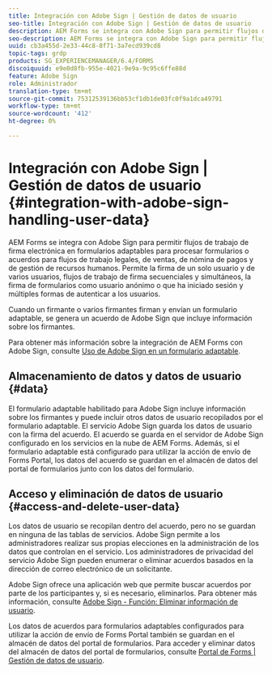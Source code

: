 ```yaml
---
title: Integración con Adobe Sign | Gestión de datos de usuario
seo-title: Integración con Adobe Sign | Gestión de datos de usuario
description: AEM Forms se integra con Adobe Sign para permitir flujos de trabajo de firma electrónica en formularios adaptables para procesar formularios o acuerdos para flujos de trabajo legales, de ventas, de nómina de pagos y de gestión de recursos humanos. Profundizar en los datos de usuario, los almacenes de datos y acceder y eliminar los datos de usuario.
seo-description: AEM Forms se integra con Adobe Sign para permitir flujos de trabajo de firma electrónica en formularios adaptables para procesar formularios o acuerdos para flujos de trabajo legales, de ventas, de nómina de pagos y de gestión de recursos humanos. Profundizar en los datos de usuario, los almacenes de datos y acceder y eliminar los datos de usuario.
uuid: cb3a455d-2e33-44c8-8f71-3a7ecd939cd8
topic-tags: grdp
products: SG_EXPERIENCEMANAGER/6.4/FORMS
discoiquuid: e9e0d8fb-955e-4021-9e9a-9c95c6ffe88d
feature: Adobe Sign
role: Administrador
translation-type: tm+mt
source-git-commit: 75312539136bb53cf1db1de03fc0f9a1dca49791
workflow-type: tm+mt
source-wordcount: '412'
ht-degree: 0%

---
```



# Integración con Adobe Sign | Gestión de datos de usuario {#integration-with-adobe-sign-handling-user-data}

AEM Forms se integra con Adobe Sign para permitir flujos de trabajo de firma electrónica en formularios adaptables para procesar formularios o acuerdos para flujos de trabajo legales, de ventas, de nómina de pagos y de gestión de recursos humanos. Permite la firma de un solo usuario y de varios usuarios, flujos de trabajo de firma secuenciales y simultáneos, la firma de formularios como usuario anónimo o que ha iniciado sesión y múltiples formas de autenticar a los usuarios.

Cuando un firmante o varios firmantes firman y envían un formulario adaptable, se genera un acuerdo de Adobe Sign que incluye información sobre los firmantes.

Para obtener más información sobre la integración de AEM Forms con Adobe Sign, consulte [Uso de Adobe Sign en un formulario adaptable](/help/forms/using/working-with-adobe-sign.md).

## Almacenamiento de datos y datos de usuario {#data}

El formulario adaptable habilitado para Adobe Sign incluye información sobre los firmantes y puede incluir otros datos de usuario recopilados por el formulario adaptable. El servicio Adobe Sign guarda los datos de usuario con la firma del acuerdo. El acuerdo se guarda en el servidor de Adobe Sign configurado en los servicios en la nube de AEM Forms. Además, si el formulario adaptable está configurado para utilizar la acción de envío de Forms Portal, los datos del acuerdo se guardan en el almacén de datos del portal de formularios junto con los datos del formulario.

## Acceso y eliminación de datos de usuario {#access-and-delete-user-data}

Los datos de usuario se recopilan dentro del acuerdo, pero no se guardan en ninguna de las tablas de servicios. Adobe Sign permite a los administradores realizar sus propias elecciones en la administración de los datos que controlan en el servicio. Los administradores de privacidad del servicio Adobe Sign pueden enumerar o eliminar acuerdos basados en la dirección de correo electrónico de un solicitante.

Adobe Sign ofrece una aplicación web que permite buscar acuerdos por parte de los participantes y, si es necesario, eliminarlos. Para obtener más información, consulte [Adobe Sign - Función: Eliminar información de usuario](https://helpx.adobe.com/sign/help/adobesign_gdpr_user_deletion.html).

Los datos de acuerdos para formularios adaptables configurados para utilizar la acción de envío de Forms Portal también se guardan en el almacén de datos del portal de formularios. Para acceder y eliminar datos del almacén de datos del portal de formularios, consulte [Portal de Forms | Gestión de datos de usuario](/help/forms/using/forms-portal-handling-user-data.md).
